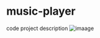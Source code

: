# music-player
code project description
![imaage](https://github.com/user-attachments/assets/36cbeb48-2c6e-4688-b293-29adcab15b8b)

